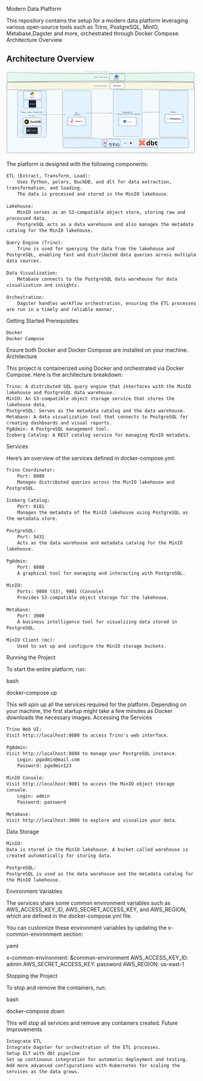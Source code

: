 Modern Data Platform

This repository contains the setup for a modern data platform leveraging various open-source tools such as Trino, PostgreSQL, MinIO, Metabase,Dagster and more, orchestrated through Docker Compose.
Architecture Overview

## Architecture Overview

![Architecture Diagram](./img/Architecture_OpenLakeHouse.png)


The platform is designed with the following components:

    ETL (Extract, Transform, Load):
        Uses Python, polars, DuckDB, and dlt for data extraction, transformation, and loading.
        The data is processed and stored in the MinIO lakehouse.

    Lakehouse:
        MinIO serves as an S3-compatible object store, storing raw and processed data.
        PostgreSQL acts as a data warehouse and also manages the metadata catalog for the MinIO lakehouse.

    Query Engine (Trino):
        Trino is used for querying the data from the lakehouse and PostgreSQL, enabling fast and distributed data queries across multiple data sources.

    Data Visualization:
        Metabase connects to the PostgreSQL data warehouse for data visualization and insights.

    Orchestration:
        Dagster handles workflow orchestration, ensuring the ETL processes are run in a timely and reliable manner.

Getting Started
Prerequisites

    Docker
    Docker Compose

Ensure both Docker and Docker Compose are installed on your machine.
Architecture

This project is containerized using Docker and orchestrated via Docker Compose. Here is the architecture breakdown:

    Trino: A distributed SQL query engine that interfaces with the MinIO lakehouse and PostgreSQL data warehouse.
    MinIO: An S3-compatible object storage service that stores the lakehouse data.
    PostgreSQL: Serves as the metadata catalog and the data warehouse.
    Metabase: A data visualization tool that connects to PostgreSQL for creating dashboards and visual reports.
    PgAdmin: A PostgreSQL management tool.
    Iceberg Catalog: A REST catalog service for managing MinIO metadata.

Services

Here’s an overview of the services defined in docker-compose.yml:

    Trino Coordinator:
        Port: 8080
        Manages distributed queries across the MinIO lakehouse and PostgreSQL.

    Iceberg Catalog:
        Port: 8181
        Manages the metadata of the MinIO lakehouse using PostgreSQL as the metadata store.

    PostgreSQL:
        Port: 5431
        Acts as the data warehouse and metadata catalog for the MinIO lakehouse.

    PgAdmin:
        Port: 8888
        A graphical tool for managing and interacting with PostgreSQL.

    MinIO:
        Ports: 9000 (S3), 9001 (Console)
        Provides S3-compatible object storage for the lakehouse.

    Metabase:
        Port: 3000
        A business intelligence tool for visualizing data stored in PostgreSQL.

    MinIO Client (mc):
        Used to set up and configure the MinIO storage buckets.

Running the Project

To start the entire platform, run:

bash

docker-compose up

This will spin up all the services required for the platform. Depending on your machine, the first startup might take a few minutes as Docker downloads the necessary images.
Accessing the Services

    Trino Web UI:
    Visit http://localhost:8080 to access Trino's web interface.

    PgAdmin:
    Visit http://localhost:8888 to manage your PostgreSQL instance.
        Login: pgadmin@mail.com
        Password: pgadmin123

    MinIO Console:
    Visit http://localhost:9001 to access the MinIO object storage console.
        Login: admin
        Password: password

    Metabase:
    Visit http://localhost:3000 to explore and visualize your data.

Data Storage

    MinIO:
    Data is stored in the MinIO lakehouse. A bucket called warehouse is created automatically for storing data.

    PostgreSQL:
    PostgreSQL is used as the data warehouse and the metadata catalog for the MinIO lakehouse.

Environment Variables

The services share some common environment variables such as AWS_ACCESS_KEY_ID, AWS_SECRET_ACCESS_KEY, and AWS_REGION, which are defined in the docker-compose.yml file.

You can customize these environment variables by updating the x-common-environment section:

yaml

x-common-environment: &common-environment
  AWS_ACCESS_KEY_ID: admin
  AWS_SECRET_ACCESS_KEY: password
  AWS_REGION: us-east-1

Stopping the Project

To stop and remove the containers, run:

bash

docker-compose down

This will stop all services and remove any containers created.
Future Improvements
    
    Integrate ETL
    Integrate Dagster for orchestration of the ETL processes.
    Setup ELT with dbt pipeline
    Set up continuous integration for automatic deployment and testing.
    Add more advanced configurations with Kubernetes for scaling the services as the data grows.